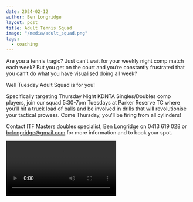 ```yaml
---
date: 2024-02-12
author: Ben Longridge
layout: post
title: Adult Tennis Squad
image: "/media/adult_squad.png"
tags:
  - coaching
---
```


Are you a tennis tragic? Just can’t wait for your weekly night comp match each week? But you get on the court and you’re constantly frustrated that you can’t do what you have visualised doing all week?

Well Tuesday Adult Squad is for you!

Specifically targeting Thursday Night KDNTA Singles/Doubles comp players, join our squad 5:30-7pm Tuesdays at Parker Reserve TC where you’ll hit a truck load of balls and be involved in drills that will revolutionise your tactical prowess. Come Thursday, you’ll be firing from all cylinders!

Contact ITF Masters doubles specialist, Ben Longridge on 0413 619 028 or bclongridge@gmail.com for more information and to book your spot.

<video controls autoplay>
<source src=/media/adult_squad.mp4 type = "video/mp4" width=100% height="800px">
</video>
